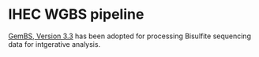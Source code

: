 # IHEC WGBS pipeline

[GemBS, Version 3.3](https://github.com/heathsc/gemBS/releases/tag/v3.3.0) has been adopted for processing Bisulfite sequencing data for intgerative analysis. 
